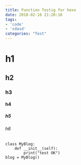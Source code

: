 ```yaml
---
title: Function Testig for hexo
date: 2018-02-16 21:20:18
tags: 
- 'code'
- 'sdasd'
categories: "Test"
---
```


# h1
## h2
### h3
#### h4
##### h5
###### h6



```python=
class MyBlog:
    def __init__(self):
        print("test OK")
blog = MyBlog()
```
